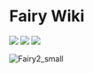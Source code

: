 # Fairy Wiki

![](https://img.shields.io/badge/license-MIT-000000.svg) ![](https://img.shields.io/badge/language-Java-orange.svg) ![](https://img.shields.io/badge/language-TypeScript-green.svg)

![Fairy2_small](https://gitee.com/yubinCloud/my-imgs-repo/raw/main/img/Fairy2_small.png)


